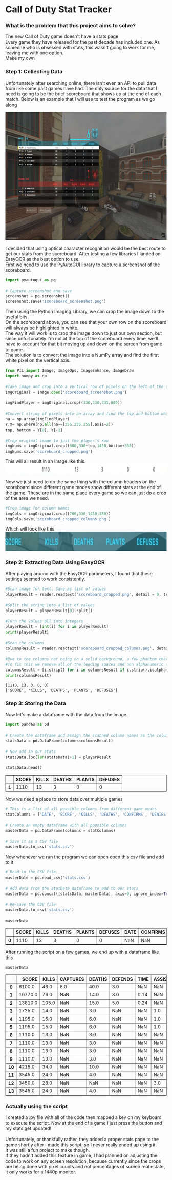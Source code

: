# Call of Duty Stat Tracker

### What is the problem that this project aims to solve?
The new Call of Duty game doesn't have a stats page<br>
Every game they have released for the past decade has included one. As someone who is obsessed with stats, this wasn't going to work for me, leaving me with one option.<br>
Make my own

### Step 1: Collecting Data

Unfortunately after searching online, there isn't even an API to pull data from like some past games have had. The only source for the data that I need is going to be the brief scoreboard that shows up at the end of each match. Below is an example that I will use to test the program as we go along

<img src="scoreboard4.png" width="800" height="400">

I decided that using optical character recognition would be the best route to get our stats from the scoreboard. After testing a few libraries I landed on EasyOCR as the best option to use.<br>
First we need to use the PyAutoGUI library to capture a screenshot of the scoreboard.


```python
import pyautogui as pg

# Capture screenshot and save
screenshot = pg.screenshot()
screenshot.save('scoreboard_screenshot.png')
```

Then using the Python Imaging Library, we can crop the image down to the useful bits.<br>
On the scoreboard above, you can see that your own row on the scoreboard will always be highlighted in white.<br>
The way it will work is to crop the image down to just our own section, but since unfortunately I'm not at the top of the scoreboard every time, we'll have to account for that bit moving up and down on the screen from game to game.<br>
The solution is to convert the image into a NumPy array and find the first white pixel on the vertical axis. 


```python
from PIL import Image, ImageOps, ImageEnhance, ImageDraw
import numpy as np

#Take image and crop into a vertical row of pixels on the left of the scoreboard
imgOriginal = Image.open('scoreboard_screenshot.png')

imgFindPlayer = imgOriginal.crop((330,330,331,800))

#Convert string of pixels into an array and find the top and bottom white pixels
na = np.array(imgFindPlayer)
Y,X= np.where(np.all(na==[255,255,255],axis=2))
top, bottom = Y[0], Y[-1]

#Crop original image to just the player's row
imgNums = imgOriginal.crop((600,330+top,1450,bottom+330))
imgNums.save('scoreboard_cropped.png')

```

This will all result in an image like this.<br>
<img src="scoreboardcropped.png" width="800" height="30">

Now we just need to do the same thing with the column headers on the scoreboard since different game modes show different stats at the end of the game. These are in the same place every game so we can just do a crop of the area we need.


```python
#Crop image for column names
imgCols = imgOriginal.crop((760,330,1450,380))
imgCols.save('scoreboard_cropped_columns.png')
```

Which will look like this<br>
<img src="scoreboardcroppedcolumns.png" width="800" height="60">

### Step 2: Extracting Data Using EasyOCR

After playing around with the EasyOCR parameters, I found that these settings seemed to work consistently.


```python
#Scan image for text. Save as list of values
playerResult = reader.readtext('scoreboard_cropped.png', detail = 0, text_threshold= .5, low_text=.001)

#Split the string into a list of values
playerResult = playerResult[0].split()

#Turn the values all into integers 
playerResult = [int(i) for i in playerResult]
print(playerResult)

#Scan the columns
columnsResult = reader.readtext('scoreboard_cropped_columns.png', detail = 0, text_threshold= .9, low_text=.3)

#Due to the columns not being on a solid background, a few phantom characters would show up in the scan.
#To fix this we remove all of the leading spaces and non alphanumeric characters
columnsResult = [i.strip() for i in columnsResult if i.strip().isalpha()]
print(columnsResult)
```

    [1110, 13, 3, 0, 0]
    ['SCORE', 'KILLS', 'DEATHS', 'PLANTS', 'DEFUSES']
    

### Step 3: Storing the Data

Now let's make a dataframe with the data from the image.


```python
import pandas as pd

# Create the dataframe and assign the scanned column names as the columns
statsData = pd.DataFrame(columns=columnsResult)

# Now add in our stats
statsData.loc[len(statsData)+1] = playerResult

statsData.head()
```




<div>

<table border="1" class="dataframe">
  <thead>
    <tr style="text-align: right;">
      <th></th>
      <th>SCORE</th>
      <th>KILLS</th>
      <th>DEATHS</th>
      <th>PLANTS</th>
      <th>DEFUSES</th>
    </tr>
  </thead>
  <tbody>
    <tr>
      <th>1</th>
      <td>1110</td>
      <td>13</td>
      <td>3</td>
      <td>0</td>
      <td>0</td>
    </tr>
  </tbody>
</table>
</div>



Now we need a place to store data over multiple games


```python
# This is a list of all possible columns from different game modes
statColumns = ['DATE', 'SCORE', 'KILLS', 'DEATHS', 'CONFIRMS', 'DENIES', 'TIME', 'ASSISTS', 'LATENCY', 'PLANTS', 'DEFUSES']

# Create an empty dataframe with all possible columns
masterData = pd.DataFrame(columns = statColumns)

# Save it as a CSV file
masterData.to_csv('stats.csv')

```

Now whenever we run the program we can open open this csv file and add to it


```python
# Read in the CSV file
masterDate = pd.read_csv('stats.csv')

# Add data from the statData dataframe to add to our stats
masterData = pd.concat([statsData, masterData], axis=0, ignore_index=True)

# Re-save the CSV file
masterData.to_csv('stats.csv')

masterData
```




<div>

<table border="1" class="dataframe">
  <thead>
    <tr style="text-align: right;">
      <th></th>
      <th>SCORE</th>
      <th>KILLS</th>
      <th>DEATHS</th>
      <th>PLANTS</th>
      <th>DEFUSES</th>
      <th>DATE</th>
      <th>CONFIRMS</th>
      <th>DENIES</th>
      <th>TIME</th>
      <th>ASSISTS</th>
      <th>LATENCY</th>
    </tr>
  </thead>
  <tbody>
    <tr>
      <th>0</th>
      <td>1110</td>
      <td>13</td>
      <td>3</td>
      <td>0</td>
      <td>0</td>
      <td>NaN</td>
      <td>NaN</td>
      <td>NaN</td>
      <td>NaN</td>
      <td>NaN</td>
      <td>NaN</td>
    </tr>
  </tbody>
</table>
</div>



After running the script on a few games, we end up with a dataframe like this


```python
masterData
```




<div>
<table border="1" class="dataframe">
  <thead>
    <tr style="text-align: right;">
      <th></th>
      <th>SCORE</th>
      <th>KILLS</th>
      <th>CAPTURES</th>
      <th>DEATHS</th>
      <th>DEFENDS</th>
      <th>TIME</th>
      <th>ASSISTS</th>
      <th>RATIO</th>
      <th>PLANTS</th>
      <th>DEFUSES</th>
      <th>CONFIRMS</th>
      <th>DENIES</th>
      <th>LATENCY</th>
    </tr>
  </thead>
  <tbody>
    <tr>
      <th>0</th>
      <td>6100.0</td>
      <td>46.0</td>
      <td>8.0</td>
      <td>40.0</td>
      <td>3.0</td>
      <td>NaN</td>
      <td>NaN</td>
      <td>NaN</td>
      <td>NaN</td>
      <td>NaN</td>
      <td>NaN</td>
      <td>NaN</td>
      <td>NaN</td>
    </tr>
    <tr>
      <th>1</th>
      <td>10770.0</td>
      <td>76.0</td>
      <td>NaN</td>
      <td>14.0</td>
      <td>3.0</td>
      <td>0.14</td>
      <td>NaN</td>
      <td>NaN</td>
      <td>NaN</td>
      <td>NaN</td>
      <td>NaN</td>
      <td>NaN</td>
      <td>NaN</td>
    </tr>
    <tr>
      <th>2</th>
      <td>13810.0</td>
      <td>105.0</td>
      <td>NaN</td>
      <td>15.0</td>
      <td>5.0</td>
      <td>0.24</td>
      <td>NaN</td>
      <td>NaN</td>
      <td>NaN</td>
      <td>NaN</td>
      <td>NaN</td>
      <td>NaN</td>
      <td>NaN</td>
    </tr>
    <tr>
      <th>3</th>
      <td>1725.0</td>
      <td>14.0</td>
      <td>NaN</td>
      <td>3.0</td>
      <td>NaN</td>
      <td>NaN</td>
      <td>1.0</td>
      <td>4.67</td>
      <td>NaN</td>
      <td>NaN</td>
      <td>NaN</td>
      <td>NaN</td>
      <td>NaN</td>
    </tr>
    <tr>
      <th>4</th>
      <td>1195.0</td>
      <td>15.0</td>
      <td>NaN</td>
      <td>6.0</td>
      <td>NaN</td>
      <td>NaN</td>
      <td>1.0</td>
      <td>250.00</td>
      <td>NaN</td>
      <td>NaN</td>
      <td>NaN</td>
      <td>NaN</td>
      <td>NaN</td>
    </tr>
    <tr>
      <th>5</th>
      <td>1195.0</td>
      <td>15.0</td>
      <td>NaN</td>
      <td>6.0</td>
      <td>NaN</td>
      <td>NaN</td>
      <td>1.0</td>
      <td>250.00</td>
      <td>NaN</td>
      <td>NaN</td>
      <td>NaN</td>
      <td>NaN</td>
      <td>NaN</td>
    </tr>
    <tr>
      <th>6</th>
      <td>1110.0</td>
      <td>13.0</td>
      <td>NaN</td>
      <td>3.0</td>
      <td>NaN</td>
      <td>NaN</td>
      <td>NaN</td>
      <td>NaN</td>
      <td>0.0</td>
      <td>0.0</td>
      <td>NaN</td>
      <td>NaN</td>
      <td>NaN</td>
    </tr>
    <tr>
      <th>7</th>
      <td>1110.0</td>
      <td>13.0</td>
      <td>NaN</td>
      <td>3.0</td>
      <td>NaN</td>
      <td>NaN</td>
      <td>NaN</td>
      <td>NaN</td>
      <td>0.0</td>
      <td>0.0</td>
      <td>NaN</td>
      <td>NaN</td>
      <td>NaN</td>
    </tr>
    <tr>
      <th>8</th>
      <td>1110.0</td>
      <td>13.0</td>
      <td>NaN</td>
      <td>3.0</td>
      <td>NaN</td>
      <td>NaN</td>
      <td>NaN</td>
      <td>NaN</td>
      <td>0.0</td>
      <td>0.0</td>
      <td>NaN</td>
      <td>NaN</td>
      <td>NaN</td>
    </tr>
    <tr>
      <th>9</th>
      <td>1110.0</td>
      <td>13.0</td>
      <td>NaN</td>
      <td>3.0</td>
      <td>NaN</td>
      <td>NaN</td>
      <td>NaN</td>
      <td>NaN</td>
      <td>0.0</td>
      <td>0.0</td>
      <td>NaN</td>
      <td>NaN</td>
      <td>NaN</td>
    </tr>
    <tr>
      <th>10</th>
      <td>4215.0</td>
      <td>34.0</td>
      <td>NaN</td>
      <td>10.0</td>
      <td>NaN</td>
      <td>NaN</td>
      <td>NaN</td>
      <td>NaN</td>
      <td>NaN</td>
      <td>NaN</td>
      <td>11.0</td>
      <td>1.0</td>
      <td>NaN</td>
    </tr>
    <tr>
      <th>11</th>
      <td>3545.0</td>
      <td>24.0</td>
      <td>NaN</td>
      <td>4.0</td>
      <td>NaN</td>
      <td>NaN</td>
      <td>NaN</td>
      <td>NaN</td>
      <td>NaN</td>
      <td>NaN</td>
      <td>11.0</td>
      <td>0.0</td>
      <td>NaN</td>
    </tr>
    <tr>
      <th>12</th>
      <td>3450.0</td>
      <td>28.0</td>
      <td>NaN</td>
      <td>NaN</td>
      <td>NaN</td>
      <td>NaN</td>
      <td>3.0</td>
      <td>NaN</td>
      <td>NaN</td>
      <td>NaN</td>
      <td>NaN</td>
      <td>NaN</td>
      <td>23.0</td>
    </tr>
    <tr>
      <th>13</th>
      <td>3545.0</td>
      <td>24.0</td>
      <td>NaN</td>
      <td>4.0</td>
      <td>NaN</td>
      <td>NaN</td>
      <td>NaN</td>
      <td>NaN</td>
      <td>NaN</td>
      <td>NaN</td>
      <td>11.0</td>
      <td>0.0</td>
      <td>NaN</td>
    </tr>
  </tbody>
</table>
</div>



### Actually using the script

I created a .py file with all of the code then mapped a key on my keyboard to execute the script. Now at the end of a game I just press the button and my stats get updated!<br>
<br>
Unfortunately, or thankfully rather, they added a proper stats page to the game shortly after I made this script, so I never really ended up using it.<br>
It was still a fun project to make though.<br>
If they hadn't added this feature in game, I had planned on adjusting the code to work on any screen resolution, because currently since the crops are being done with pixel counts and not percentages of screen real estate, it only works for a 1440p monitor.
